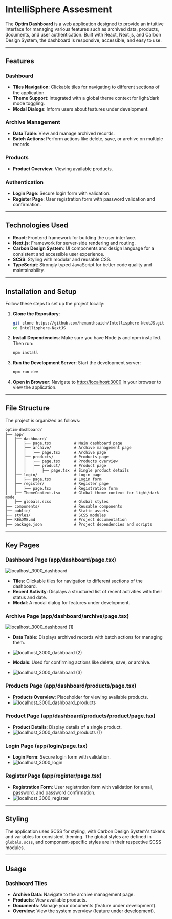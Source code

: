 # IntelliSphere Assesment

The **Optim Dashboard** is a web application designed to provide an intuitive interface for managing various features such as archived data, products, documents, and user authentication. Built with React, Next.js, and Carbon Design System, the dashboard is responsive, accessible, and easy to use.

---

## Features

### Dashboard
- **Tiles Navigation**: Clickable tiles for navigating to different sections of the application.
- **Theme Support**: Integrated with a global theme context for light/dark mode toggling.
- **Modal Dialogs**: Inform users about features under development.

### Archive Management
- **Data Table**: View and manage archived records.
- **Batch Actions**: Perform actions like delete, save, or archive on multiple records.
  
### Products
- **Product Overview**: Viewing available products.

### Authentication
- **Login Page**: Secure login form with validation.
- **Register Page**: User registration form with password validation and confirmation.

---

## Technologies Used

- **React**: Frontend framework for building the user interface.
- **Next.js**: Framework for server-side rendering and routing.
- **Carbon Design System**: UI components and design language for a consistent and accessible user experience.
- **SCSS**: Styling with modular and reusable CSS.
- **TypeScript**: Strongly typed JavaScript for better code quality and maintainability.

---

## Installation and Setup

Follow these steps to set up the project locally:

1. **Clone the Repository**:
   ```bash
   git clone https://github.com/hemanthsaich/Intellisphere-NextJS.git
   cd Intellisphere-NextJS
   ```

2. **Install Dependencies**: Make sure you have Node.js and npm installed. Then run:
   ```bash
   npm install
   ```

3. **Run the Development Server**: Start the development server:
   ```bash
   npm run dev
   ```

4. **Open in Browser**: Navigate to [http://localhost:3000](http://localhost:3000) in your browser to view the application.

---

## File Structure

The project is organized as follows:

```plaintext
optim-dashboard/
├── app/
│   ├── dashboard/
│   │   ├── page.tsx          # Main dashboard page
│   │   ├── archive/          # Archive management page
│   │   │   ├── page.tsx      # Archive page
│   │   ├── products/         # Products page
│   │   │   ├── page.tsx      # Products overview
│   │   │   ├── product/      # Product page
│   │   │   │   ├── page.tsx  # Single product details
│   ├── login/                # Login page
│   │   ├── page.tsx          # Login form
│   ├── register/             # Register page
│   │   ├── page.tsx          # Registration form
│   ├── ThemeContext.tsx      # Global theme context for light/dark mode
│   ├── globals.scss          # Global styles
├── components/               # Reusable components
├── public/                   # Static assets
├── styles/                   # SCSS modules
├── README.md                 # Project documentation
├── package.json              # Project dependencies and scripts
```

---

## Key Pages

### Dashboard Page (app/dashboard/page.tsx)
![localhost_3000_dashboard](https://github.com/user-attachments/assets/a8ec079c-1ac3-43a0-bded-ccbd324af1a2)

- **Tiles**: Clickable tiles for navigation to different sections of the dashboard.
- **Recent Activity**: Displays a structured list of recent activities with their status and date.
- **Modal**: A modal dialog for features under development.


### Archive Page (app/dashboard/archive/page.tsx)
![localhost_3000_dashboard (1)](https://github.com/user-attachments/assets/29f7162e-80b3-4d9c-84b5-d8a7094c8e12)

- **Data Table**: Displays archived records with batch actions for managing them.
- ![localhost_3000_dashboard (2)](https://github.com/user-attachments/assets/e5afff9e-f2c0-450a-b4a7-239113d2cb5d)

- **Modals**: Used for confirming actions like delete, save, or archive.
- ![localhost_3000_dashboard (3)](https://github.com/user-attachments/assets/386eb58f-a27b-49be-a0a2-720833c9f15b)


### Products Page (app/dashboard/products/page.tsx)
- **Products Overview**: Placeholder for viewing available products.
- ![localhost_3000_dashboard_products](https://github.com/user-attachments/assets/4be55893-be8a-4ddc-ac3e-2b4f7042f6df)


### Product Page (app/dashboard/products/product/page.tsx)
- **Product Details**: Display details of a single product.
- ![localhost_3000_dashboard_products (1)](https://github.com/user-attachments/assets/122ef78f-a459-48a6-baa3-30ca8ba90929)


### Login Page (app/login/page.tsx)
- **Login Form**: Secure login form with validation.
- ![localhost_3000_login](https://github.com/user-attachments/assets/2190fe6a-b9a0-47a4-a0b9-885d5921eda0)


### Register Page (app/register/page.tsx)
- **Registration Form**: User registration form with validation for email, password, and password confirmation.
- ![localhost_3000_register](https://github.com/user-attachments/assets/4294f065-291a-4f93-9dca-3e6a23430cac)


---

## Styling

The application uses SCSS for styling, with Carbon Design System's tokens and variables for consistent theming. The global styles are defined in `globals.scss`, and component-specific styles are in their respective SCSS modules.

---

## Usage

### Dashboard Tiles
- **Archive Data**: Navigate to the archive management page.
- **Products**: View available products.
- **Documents**: Manage your documents (feature under development).
- **Overview**: View the system overview (feature under development).


